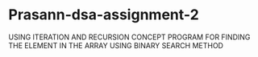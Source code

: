 # Prasann-dsa-assignment-2
USING ITERATION AND RECURSION CONCEPT PROGRAM FOR FINDING THE ELEMENT IN THE ARRAY USING BINARY SEARCH METHOD
